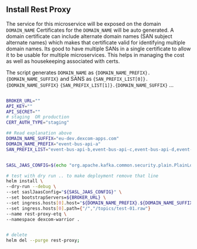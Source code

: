 
## Install Rest Proxy


The service for this microservice will be exposed on the domain `DOMAIN_NAME`
Certificates for the `DOMAIN_NAME` will be auto generated.  A domain certificate can include alternate domain names (SAN subject alternate names) which makes that certificate  valid for 
identifying multiple domain names. Its good to have multiple SANs in a single certificate to allow it to be usable for multiple microservices. This helps in managing the cost as well as housekeeping associated with certs.

The script generates `DOMAIN_NAME` as `{DOMAIN_NAME_PREFIX}.{DOMAIN_NAME_SUFFIX}` and SANS as `{SAN_PREFIX_LIST[0]}.{DOMAIN_NAME_SUFFIX}` `{SAN_PREFIX_LIST[1]}.{DOMAIN_NAME_SUFFIX}` ...

```bash

BROKER_URL=""
API_KEY=""
API_SECRET=""
# staging  OR production
CERT_AUTH_TYPE="staging"

## Read explanation above
DOMAIN_NAME_SUFFIX="eu-dev.dexcom-apps.com"
DOMAIN_NAME_PREFIX="event-bus-api-a"
SAN_PREFIX_LIST="event-bus-api-b,event-bus-api-c,event-bus-api-d,event-bus-api-e,event-bus-api-f"


SASL_JAAS_CONFIG=$(echo "org.apache.kafka.common.security.plain.PlainLoginModule required username\=\"${API_KEY}\" password\=\"${API_SECRET}\";" | base64 -w 0 )

# test with dry run .. to make deployment remove that line
helm install \
--dry-run --debug \
--set saslJaasConfig="${SASL_JAAS_CONFIG}" \
--set bootstrapServers=${BROKER_URL} \
--set ingress.hosts[0].host="${DOMAIN_NAME_PREFIX}.${DOMAIN_NAME_SUFFIX}" \
--set ingress.hosts[0].path={"/","/topics/test-01.raw"}
--name rest-proxy-etq \
--namespace dexcom-warrior .


# delete 
helm del --purge rest-proxy;

```


